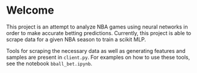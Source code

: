 # Welcome
This project is an attempt to analyze NBA games using neural networks in order to make accurate betting predictions. Currently, this project is able to scrape data for a given NBA season to train a scikit MLP. 

Tools for scraping the necessary data as well as generating features and samples are present in ```client.py```. For examples on how to use these tools, see the notebook ```bball_bet.ipynb```.
